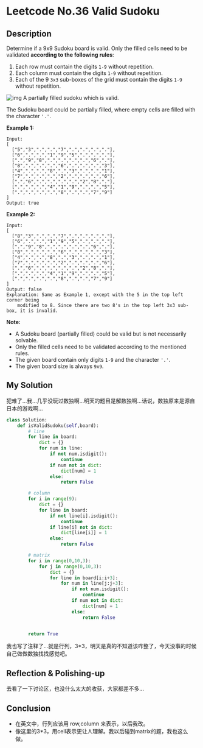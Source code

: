 # Leetcode No.36 Valid Sudoku

## Description

Determine if a 9x9 Sudoku board is valid. Only the filled cells need to be validated **according to the following rules**:

1. Each row must contain the digits `1-9` without repetition.
2. Each column must contain the digits `1-9` without repetition.
3. Each of the 9 `3x3` sub-boxes of the grid must contain the digits `1-9` without repetition.

![img](https://upload.wikimedia.org/wikipedia/commons/thumb/f/ff/Sudoku-by-L2G-20050714.svg/250px-Sudoku-by-L2G-20050714.svg.png)
A partially filled sudoku which is valid.

The Sudoku board could be partially filled, where empty cells are filled with the character `'.'`.

**Example 1:**

```
Input:
[
  ["5","3",".",".","7",".",".",".","."],
  ["6",".",".","1","9","5",".",".","."],
  [".","9","8",".",".",".",".","6","."],
  ["8",".",".",".","6",".",".",".","3"],
  ["4",".",".","8",".","3",".",".","1"],
  ["7",".",".",".","2",".",".",".","6"],
  [".","6",".",".",".",".","2","8","."],
  [".",".",".","4","1","9",".",".","5"],
  [".",".",".",".","8",".",".","7","9"]
]
Output: true
```

**Example 2:**

```
Input:
[
  ["8","3",".",".","7",".",".",".","."],
  ["6",".",".","1","9","5",".",".","."],
  [".","9","8",".",".",".",".","6","."],
  ["8",".",".",".","6",".",".",".","3"],
  ["4",".",".","8",".","3",".",".","1"],
  ["7",".",".",".","2",".",".",".","6"],
  [".","6",".",".",".",".","2","8","."],
  [".",".",".","4","1","9",".",".","5"],
  [".",".",".",".","8",".",".","7","9"]
]
Output: false
Explanation: Same as Example 1, except with the 5 in the top left corner being 
    modified to 8. Since there are two 8's in the top left 3x3 sub-box, it is invalid.
```

**Note:**

- A Sudoku board (partially filled) could be valid but is not necessarily solvable.
- Only the filled cells need to be validated according to the mentioned rules.
- The given board contain only digits `1-9` and the character `'.'`.
- The given board size is always `9x9`.

## My Solution

犯难了...我...几乎没玩过数独啊...明天的题目是解数独啊...话说，数独原来是源自日本的游戏啊...

```python
class Solution:
    def isValidSudoku(self,board):
        # line
        for line in board:
            dict = {}
            for num in line:
                if not num.isdigit():
                    continue
                if num not in dict:
                    dict[num] = 1
                else:
                    return False

        # column
        for i in range(9):
            dict = {}
            for line in board:
                if not line[i].isdigit():
                    continue
                if line[i] not in dict:
                    dict[line[i]] = 1
                else:
                    return False

        # matrix
        for i in range(0,10,3):
            for j in range(0,10,3):
                dict = {}
                for line in board[i:i+3]:
                    for num in line[j:j+3]:
                        if not num.isdigit():
                            continue
                        if num not in dict:
                            dict[num] = 1
                        else:
                            return False


        return True    
```

我也写了注释了...就是行列，3*3，明天是真的不知道该咋整了，今天没事的时候自己做做数独找找感觉吧。

## Reflection & Polishing-up

去看了一下讨论区，也没什么太大的收获，大家都差不多...

## Conclusion

- 在英文中，行列应该用 row,column 来表示，以后我改。
- 像这里的3*3，用cell表示更让人理解。我以后碰到matrix的题，我也这么做。